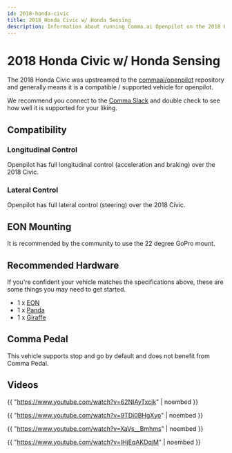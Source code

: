 ```yaml
---
id: 2018-honda-civic
title: 2018 Honda Civic w/ Honda Sensing
description: Information about running Comma.ai Openpilot on the 2018 Honda Civic w/ Honda Sensing
---
```

# 2018 Honda Civic w/ Honda Sensing

The 2018 Honda Civic was upstreamed to the [commaai/openpilot](https://github.com/commaai/openpilot) repository and generally means it is a compatible / supported vehicle for openpilot.

We recommend you connect to the [Comma Slack](https://slack.comma.ai) and double check to see how well it is supported for your liking.

## Compatibility

### Longitudinal Control

Openpilot has full longitudinal control (acceleration and braking) over the 2018 Civic.

### Lateral Control

Openpilot has full lateral control (steering) over the 2018 Civic.

## EON Mounting

It is recommended by the community to use the 22 degree GoPro mount.

## Recommended Hardware

If you're confident your vehicle matches the specifications above, these are some things you may need to get started.

* 1 x [EON](/hardware/eon/)
* 1 x [Panda](/hardware/panda/)
* 1 x [Giraffe](/hardware/giraffe/)

## Comma Pedal

This vehicle supports stop and go by default and does not benefit from Comma Pedal.


## Videos

{{ "https://www.youtube.com/watch?v=62NIAyTxcjk" | noembed }}


{{ "https://www.youtube.com/watch?v=9TDi0BHgXyo" | noembed }}


{{ "https://www.youtube.com/watch?v=XaVs__Bmhms" | noembed }}


{{ "https://www.youtube.com/watch?v=IHjEqAKDqjM" | noembed }}


